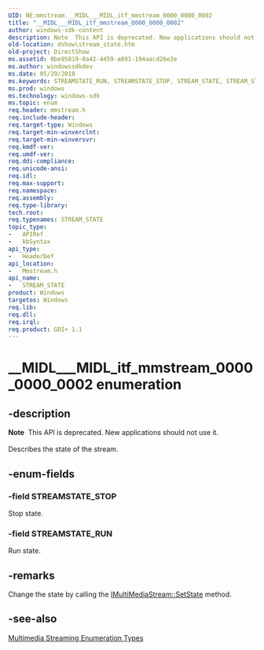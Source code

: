 ```yaml
---
UID: NE:mmstream.__MIDL___MIDL_itf_mmstream_0000_0000_0002
title: "__MIDL___MIDL_itf_mmstream_0000_0000_0002"
author: windows-sdk-content
description: Note  This API is deprecated. New applications should not use it. Describes the state of the stream.
old-location: dshow\stream_state.htm
old-project: DirectShow
ms.assetid: 0be95819-0a42-4459-a891-194aacd26e2e
ms.author: windowssdkdev
ms.date: 05/29/2018
ms.keywords: STREAMSTATE_RUN, STREAMSTATE_STOP, STREAM_STATE, STREAM_STATE enumeration [DirectShow], __MIDL___MIDL_itf_mmstream_0000_0000_0002, dshow.stream_state, mmstream/STREAMSTATE_RUN, mmstream/STREAMSTATE_STOP, mmstream/STREAM_STATE
ms.prod: windows
ms.technology: windows-sdk
ms.topic: enum
req.header: mmstream.h
req.include-header: 
req.target-type: Windows
req.target-min-winverclnt: 
req.target-min-winversvr: 
req.kmdf-ver: 
req.umdf-ver: 
req.ddi-compliance: 
req.unicode-ansi: 
req.idl: 
req.max-support: 
req.namespace: 
req.assembly: 
req.type-library: 
tech.root: 
req.typenames: STREAM_STATE
topic_type:
-	APIRef
-	kbSyntax
api_type:
-	HeaderDef
api_location:
-	Mmstream.h
api_name:
-	STREAM_STATE
product: Windows
targetos: Windows
req.lib: 
req.dll: 
req.irql: 
req.product: GDI+ 1.1
---
```


# __MIDL___MIDL_itf_mmstream_0000_0000_0002 enumeration


## -description



<div class="alert"><b>Note</b>  This API is deprecated. New applications should not use it.</div>
<div> </div>
Describes the state of the stream.




## -enum-fields




### -field STREAMSTATE_STOP

Stop state.


### -field STREAMSTATE_RUN

Run state.


## -remarks



Change the state by calling the <a href="https://msdn.microsoft.com/69c3612f-e91a-4ab3-8f6d-2966e64a9220">IMultiMediaStream::SetState</a> method.




## -see-also




<a href="https://msdn.microsoft.com/0b2866cc-ff07-4cd9-b7df-6a05436251d3">Multimedia Streaming Enumeration Types</a>
 

 

